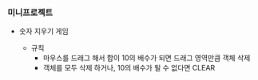 ### 미니프로젝트

- 숫자 지우기 게임

    - 규칙 
        - 마우스를 드래그 해서 합이 10의 배수가 되면 드래그 영역만큼 객체 삭제
        - 객체를 모두 삭제 하거나, 10의 배수가 될 수 없다면 CLEAR

